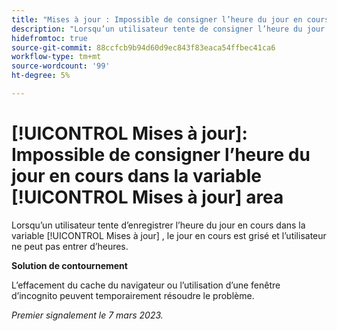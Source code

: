 ```yaml
---
title: "Mises à jour : Impossible de consigner l’heure du jour en cours dans la zone Mises à jour"
description: "Lorsqu’un utilisateur tente de consigner l’heure du jour en cours dans la zone Mises à jour, le jour en cours est grisé et l’utilisateur ne peut saisir aucune heure."
hidefromtoc: true
source-git-commit: 88ccfcb9b94d60d9ec843f83eaca54ffbec41ca6
workflow-type: tm+mt
source-wordcount: '99'
ht-degree: 5%

---
```



# [!UICONTROL Mises à jour]: Impossible de consigner l’heure du jour en cours dans la variable [!UICONTROL Mises à jour] area

Lorsqu’un utilisateur tente d’enregistrer l’heure du jour en cours dans la variable [!UICONTROL Mises à jour] , le jour en cours est grisé et l’utilisateur ne peut pas entrer d’heures.

**Solution de contournement**

L’effacement du cache du navigateur ou l’utilisation d’une fenêtre d’incognito peuvent temporairement résoudre le problème.

_Premier signalement le 7 mars 2023._


